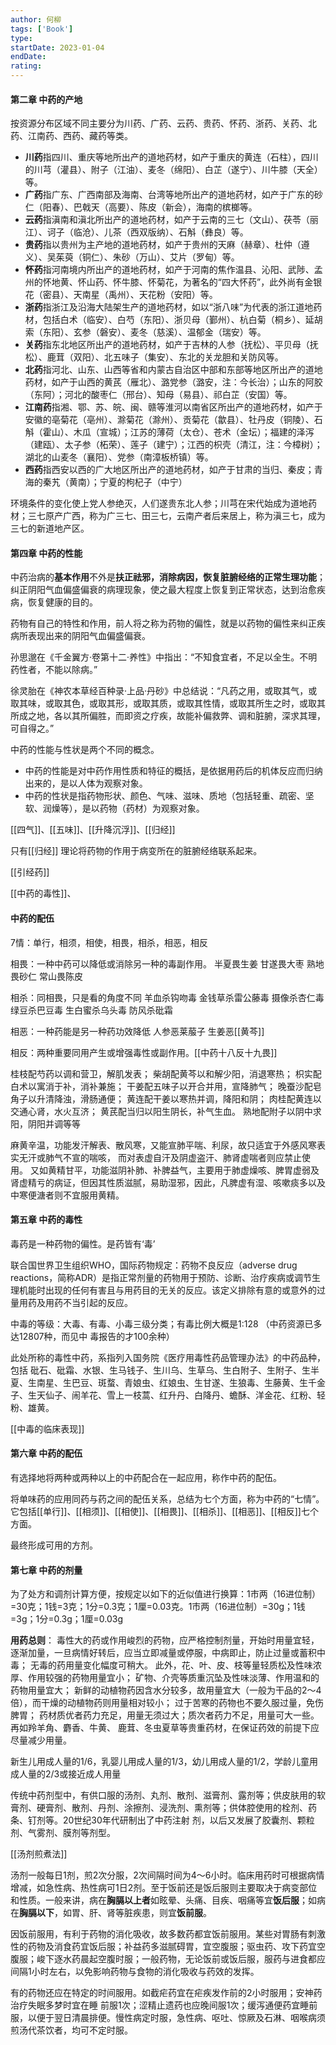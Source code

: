 ```yaml
---
author: 何柳
tags: ['Book']
type: 
startDate: 2023-01-04
endDate:
rating: 
---
```


#### 第二章 中药的产地

按资源分布区域不同主要分为川药、广药、云药、贵药、怀药、浙药、关药、北药、江南药、西药、藏药等类。

- **川药**指四川、重庆等地所出产的道地药材，如产于重庆的黄连（石柱），四川的川芎（灌县）、附子（江油）、麦冬（绵阳）、白芷（遂宁）、川牛膝（天全）等。
- **广药**指广东、广西南部及海南、台湾等地所出产的道地药材，如产于广东的砂仁（阳春）、巴戟天（高要）、陈皮（新会），海南的槟榔等。
- **云药**指滇南和滇北所出产的道地药材，如产于云南的三七（文山）、茯苓（丽江）、诃子（临沧）、儿茶（西双版纳）、石斛（彝良）等。
- **贵药**指以贵州为主产地的道地药材，如产于贵州的天麻（赫章）、杜仲（遵义）、吴茱萸（铜仁）、朱砂（万山）、艾片（罗甸）等。
- **怀药**指河南境内所出产的道地药材，如产于河南的焦作温县、沁阳、武陟、孟州的怀地黄、怀山药、怀牛膝、怀菊花，为著名的“四大怀药”，此外尚有金银花（密县）、天南星（禹州）、天花粉（安阳）等。
- **浙药**指浙江及沿海大陆架生产的道地药材，如以“浙八味”为代表的浙江道地药材，包括白术（临安）、白芍（东阳）、浙贝母（鄞州）、杭白菊（桐乡）、延胡索（东阳）、玄参（磐安）、麦冬（慈溪）、温郁金（瑞安）等。
- **关药**指东北地区所出产的道地药材，如产于吉林的人参（抚松）、平贝母（抚松）、鹿茸（双阳）、北五味子（集安）、东北的关龙胆和关防风等。
- **北药**指河北、山东、山西等省和内蒙古自治区中部和东部等地区所出产的道地药材，如产于山西的黄芪（雁北）、潞党参（潞安，注：今长治）；山东的阿胶（东阿）；河北的酸枣仁（邢台）、知母（易县）、祁白芷（安国）等。
- **江南药**指湘、鄂、苏、皖、闽、赣等淮河以南省区所出产的道地药材，如产于安徽的亳菊花（亳州）、滁菊花（滁州）、贡菊花（歙县）、牡丹皮（铜陵）、石斛（霍山）、木瓜（宣城）；江苏的薄荷（太仓）、苍术（金坛）；福建的泽泻（建瓯）、太子参（柘荣）、莲子（建宁）；江西的枳壳（清江，注：今樟树）；湖北的山麦冬（襄阳）、党参（南漳板桥镇）等。
- **西药**指西安以西的广大地区所出产的道地药材，如产于甘肃的当归、秦皮；青海的秦艽（黄南）；宁夏的枸杞子（中宁）

环境条件的变化使上党人参绝灭，人们遂贵东北人参；川芎在宋代始成为道地药材；三七原产广西，称为广三七、田三七，云南产者后来居上，称为滇三七，成为三七的新道地产区。




#### 第四章 中药的性能

中药治病的**基本作用**不外是**扶正祛邪，消除病因，恢复脏腑经络的正常生理功能**；纠正阴阳气血偏盛偏衰的病理现象，使之最大程度上恢复到正常状态，达到治愈疾病，恢复健康的目的。

药物有自己的特性和作用，前人将之称为药物的偏性，就是以药物的偏性来纠正疾病所表现出来的阴阳气血偏盛偏衰。

孙思邈在《千金翼方·卷第十二·养性》中指出：“不知食宜者，不足以全生。不明药性者，不能以除病。”

徐灵胎在《神农本草经百种录·上品·丹砂》中总结说：“凡药之用，或取其气，或取其味，或取其色，或取其形，或取其质，或取其性情，或取其所生之时，或取其所成之地，各以其所偏胜，而即资之疗疾，故能补偏救弊、调和脏腑，深求其理，可自得之。”


中药的性能与性状是两个不同的概念。
- 中药的性能是对中药作用性质和特征的概括，是依据用药后的机体反应而归纳出来的，是以人体为观察对象。
- 中药的性状是指药物形状、颜色、气味、滋味、质地（包括轻重、疏密、坚软、润燥等），是以药物（药材）为观察对象。


[[四气]]、[[五味]]、[[升降沉浮]]、[[归经]]

只有[[归经]] 理论将药物的作用于病变所在的脏腑经络联系起来。


[[引经药]]

[[中药的毒性]]、


#### 中药的配伍 



7情：单行，相须，相使，相畏，相杀，相恶，相反

相畏：一种中药可以降低或消除另一种的毒副作用。
	半夏畏生姜
	甘遂畏大枣
	熟地畏砂仁 
	常山畏陈皮

相杀：同相畏，只是看的角度不同 
	羊血杀钩吻毒 
	金钱草杀雷公藤毒 
	摄像杀杏仁毒 
	绿豆杀巴豆毒 
	生白蜜杀乌头毒 
	防风杀砒霜 

相恶：一种药能是另一种药功效降低 
	人参恶莱菔子
	生姜恶[[黄芩]] 

相反：两种重要同用产生或增强毒性或副作用。[[中药十八反十九畏]]

桂枝配芍药以调和营卫，解肌发表；
柴胡配黄芩以和解少阳，消退寒热；
枳实配白术以寓消于补，消补兼施；
干姜配五味子以开合并用，宣降肺气；
晚蚕沙配皂角子以升清降浊，滑肠通便；
黄连配干姜以寒热并调，降阳和阴；
肉桂配黄连以交通心肾，水火互济；
黄芪配当归以阳生阴长，补气生血。
熟地配附子以阴中求阳，阴阳并调等等



麻黄辛温，功能发汗解表、散风寒，又能宣肺平喘、利尿，故只适宜于外感风寒表实无汗或肺气不宣的喘咳，
而对表虚自汗及阴虚盗汗、肺肾虚喘者则应禁止使用。
又如黄精甘平，功能滋阴补肺、补脾益气，主要用于肺虚燥咳、脾胃虚弱及肾虚精亏的病证，但因其性质滋腻，易助湿邪，因此，凡脾虚有湿、咳嗽痰多以及中寒便溏者则不宜服用黄精。












































































#### 第五章  中药的毒性
毒药是一种药物的偏性。是药皆有‘毒’

联合国世界卫生组织WHO，国际药物规定：药物不良反应（adverse drug reactions，简称ADR）是指正常剂量的药物用于预防、诊断、治疗疾病或调节生理机能时出现的任何有害且与用药目的无关的反应。该定义排除有意的或意外的过量用药及用药不当引起的反应。

中毒的等级：大毒、有毒、小毒三级分类；有毒比例大概是1:128 （中药资源已多达12807种，而见中
毒报告的才100余种）

此处所称的毒性中药，系指列入国务院《医疗用毒性药品管理办法》的中药品种，包括
砒石、砒霜、水银、生马钱子、生川乌、生草乌、生白附子、生附子、生半夏、生南星、生巴豆、斑蝥、青娘虫、红娘虫、生甘遂、生狼毒、生藤黄、生千金子、生天仙子、闹羊花、雪上一枝蒿、红升丹、白降丹、蟾酥、洋金花、红粉、轻粉、雄黄。

[[中毒的临床表现]]

















































#### 第六章 中药的配伍
有选择地将两种或两种以上的中药配合在一起应用，称作中药的配伍。

将单味药的应用同药与药之间的配伍关系，总结为七个方面，称为中药的“七情”。它包括[[单行]]、[[相须]]、[[相使]]、[[相畏]]、[[相杀]]、[[相恶]]、[[相反]]七个方面。

最终形成可用的方剂。



#### 第七章 中药的剂量 

为了处方和调剂计算方便，按规定以如下的近似值进行换算：1市两（16进位制）=30克；1钱=3克；1分=0.3克；1厘=0.03克。1市两（16进位制）=30g；1钱=3g；1分=0.3g；1厘=0.03g

**用药总则**：
毒性大的药或作用峻烈的药物，应严格控制剂量，开始时用量宜轻，逐渐加量，一旦病情好转后，应当立即减量或停服，中病即止，防止过量或蓄积中毒；
无毒的药用量变化幅度可稍大。
此外，花、叶、皮、枝等量轻质松及性味浓厚、作用较强的药物用量宜小；
矿物、介壳等质重沉坠及性味淡薄、作用温和的药物用量宜大；
新鲜的动植物药因含水分较多，故用量宜大（一般为干品的2～4倍），而干燥的动植物药则用量相对较小；
过于苦寒的药物也不要久服过量，免伤脾胃；
药材质优者药力充足，用量无须过大；质次者药力不足，用量可大一些。再如羚羊角、麝香、牛黄、
鹿茸、冬虫夏草等贵重药材，在保证药效的前提下应尽量减少用量。


新生儿用成人量的1/6，乳婴儿用成人量的1/3，幼儿用成人量的1/2，学龄儿童用成人量的2/3或接近成人用量


传统中药剂型中，有供口服的汤剂、丸剂、散剂、滋膏剂、露剂等；供皮肤用的软膏剂、硬膏剂、散剂、丹剂、涂擦剂、浸洗剂、熏剂等；供体腔使用的栓剂、药条、钉剂等。20世纪30年代研制出了中药注射
剂，以后又发展了胶囊剂、颗粒剂、气雾剂、膜剂等剂型。


[[汤剂煎煮法]]

汤剂一般每日1剂，煎2次分服，2次间隔时间为4～6小时。临床用药时可根据病情增减，如急性病、热性病可1日2剂。至于饭前还是饭后服则主要取决于病变部位和性质。一般来讲，病在**胸膈以上者**如眩晕、头痛、目疾、咽痛等宜**饭后服**；如病在**胸膈以下**，如胃、肝、肾等脏疾患，则宜**饭前服**。

因饭前服用，有利于药物的消化吸收，故多数药都宜饭前服用。某些对胃肠有刺激性的药物及消食药宜饭后服；补益药多滋腻碍胃，宜空腹服；驱虫药、攻下药宜空腹服；峻下逐水药晨起空腹时服；一般药物，无论饭前或饭后服，服药与进食都应间隔1小时左右，以免影响药物与食物的消化吸收与药效的发挥。

有的药物还应在特定的时间服用。如截疟药宜在疟疾发作前的2小时服用；安神药治疗失眠多梦时宜在睡
前服1次；涩精止遗药也应晚间服1次；缓泻通便药宜睡前服，以便于翌日清晨排便。慢性病定时服，急性病、呕吐、惊厥及石淋、咽喉病须煎汤代茶饮者，均可不定时服。
































